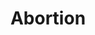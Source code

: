 ---
title: Abortion
longTitle: 'Abortion'
tags:
- gccommon
french:
- "[[Avortement]]"
usedFor:
- "[[Pregnancy termination]]"
- "[[Therapeutic abortion]]"
---
